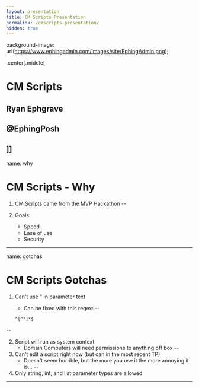 ```yaml
---
layout: presentation
title: CM Scripts Presentation
permalink: /cmscripts-presentation/
hidden: true
---
```

background-image: url(https://www.ephingadmin.com/images/site/EphingAdmin.png);

.center[.middle[
# CM Scripts

## Ryan Ephgrave

## @EphingPosh
]]
---
name: why

# CM Scripts - Why

1. CM Scripts came from the MVP Hackathon
--

1. Goals:
    * Speed
    * Ease of use
    * Security

---
name: gotchas

# CM Scripts Gotchas

1. Can't use " in parameter text
    * Can be fixed with this regex:
--

    ```regex
    ^[^"]*$
    ```

--

2. Script will run as system context
    * Domain Computers will need permissions to anything off box
--
3. Can't edit a script right now (but can in the most recent TP)
    * Doesn't seem horrible, but the more you use it the more annoying it is...
--
4. Only string, int, and list parameter types are allowed

---

